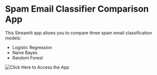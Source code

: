 # Spam Email Classifier Comparison App

This Streamlit app allows you to compare three spam email classification models:
- Logistic Regression
- Naive Bayes
- Random Forest


![Click Here to Access the App](https://spammailclassification.streamlit.app)